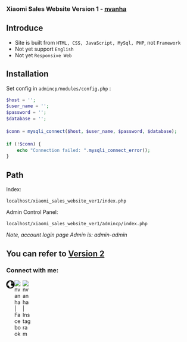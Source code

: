### Xiaomi Sales Website Version 1 - [nvanha][website]

## Introduce

- Site is built from `HTML, CSS, JavaScript, MySql, PHP`, not `Framework`
- Not yet support `English`
- Not yet `Responsive Web`

## Installation
Set config in `admincp/modules/config.php` :
```php
$host = '';
$user_name = '';
$password = '';
$database = '';

$conn = mysqli_connect($host, $user_name, $password, $database);

if (!$conn) {
    echo "Connection failed: ".mysqli_connect_error();
}
```
## Path
Index:
```path
localhost/xiaomi_sales_website_ver1/index.php
```

Admin Control Panel:
```path
localhost/xiaomi_sales_website_ver1/admincp/index.php
```
*Note, account login page Admin is: admin-admin*

## You can refer to [Version 2][link_ver2]
### Connect with me:

[<img align="left" alt="nvanha.com" width="22px" src="https://raw.githubusercontent.com/iconic/open-iconic/master/svg/globe.svg" />][website]
[<img align="left" alt="nvanha | Facebook" width="22px" src="https://cdn.jsdelivr.net/npm/simple-icons@v3/icons/facebook.svg" />][facebook]
[<img align="left" alt="nvanha | Instagram" width="22px" src="https://cdn.jsdelivr.net/npm/simple-icons@v3/icons/instagram.svg" />][instagram]

[website]: https://nvanha.github.io/myweb
[instagram]: https://www.instagram.com/_haa_nguyen
[facebook]: https://www.facebook.com/nvh1120
[link_ver2]: https://github.com/nvanha/xiaomi_sales_website_ver2